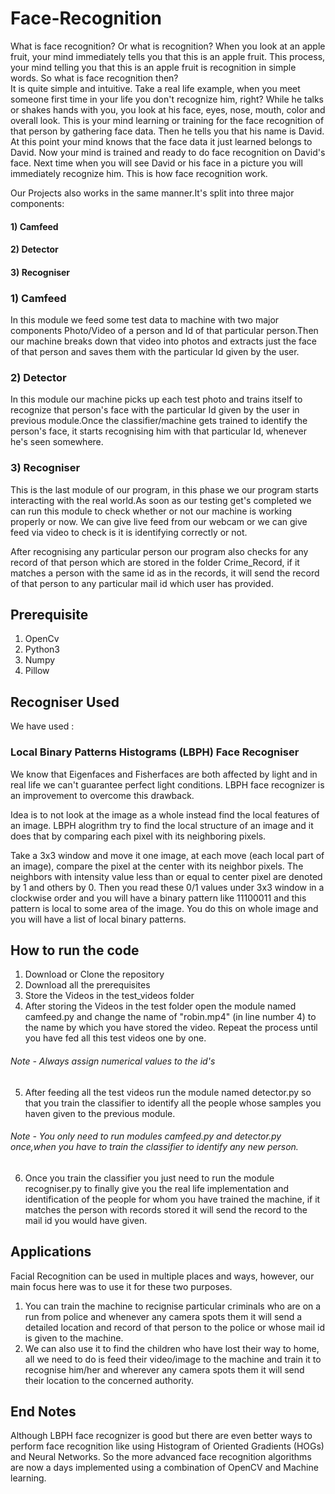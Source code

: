# Face-Recognition

What is face recognition? Or what is recognition? When you look at an apple fruit, your mind immediately tells you that this is an apple fruit. This process, your mind telling you that this is an apple fruit is recognition in simple words. So what is face recognition then? <br/>
It is quite simple and intuitive. Take a real life example, when you meet someone first time in your life you don't recognize him, right? While he talks or shakes hands with you, you look at his face, eyes, nose, mouth, color and overall look. This is your mind learning or training for the face recognition of that person by gathering face data. Then he tells you that his name is David. At this point your mind knows that the face data it just learned belongs to David. Now your mind is trained and ready to do face recognition on David's face. Next time when you will see David or his face in a picture you will immediately recognize him. This is how face recognition work.

Our Projects also works in the same manner.It's split into three major components:
#### 1) Camfeed
#### 2) Detector
#### 3) Recogniser

### 1) Camfeed
In this module we feed some test data to machine with two major components Photo/Video of a person and Id of that particular person.Then our machine breaks down that video into photos and extracts just the face of that person and saves them with the particular Id given by the user.

### 2) Detector
In this module our machine picks up each test photo and trains itself to recognize that person's face with the particular Id given by the user in previous module.Once the classifier/machine gets trained to identify the person's face, it starts recognising him with that particular Id, whenever he's seen somewhere.

### 3) Recogniser
This is the last module of our program, in this phase we our program starts interacting with the real world.As soon as our testing get's completed we can run this module to check whether or not our machine is working properly or now. We can give live feed from our webcam or we can give feed via video to check is it is identifying correctly or not.

After recognising any particular person our program also checks for any record of that person which are stored in the folder Crime_Record, if it matches a person with the same id as in the records, it will send the record of that person to any particular mail id which user has provided.

## Prerequisite
1) OpenCv
2) Python3
3) Numpy
4) Pillow

## Recogniser Used

We have used :

### Local Binary Patterns Histograms (LBPH) Face Recogniser

We know that Eigenfaces and Fisherfaces are both affected by light and in real life we can't guarantee perfect light conditions. LBPH face recognizer is an improvement to overcome this drawback.

Idea is to not look at the image as a whole instead find the local features of an image. LBPH alogrithm try to find the local structure of an image and it does that by comparing each pixel with its neighboring pixels.

Take a 3x3 window and move it one image, at each move (each local part of an image), compare the pixel at the center with its neighbor pixels. The neighbors with intensity value less than or equal to center pixel are denoted by 1 and others by 0. Then you read these 0/1 values under 3x3 window in a clockwise order and you will have a binary pattern like 11100011 and this pattern is local to some area of the image. You do this on whole image and you will have a list of local binary patterns.

## How to run the code

1) Download or Clone the repository
2) Download all the prerequisites
3) Store the Videos in the test_videos folder
4) After storing the Videos in the test folder open the module named camfeed.py and change the name of "robin.mp4" (in line number 4) to the name by which you have stored the video. Repeat the process until you have fed all this test videos one by one.
###### Note - Always assign numerical values to the id's
5) After feeding all the test videos run the module named detector.py so that you train the classifier to identify all the people whose samples you haven given to the previous module.
###### Note - You only need to run modules camfeed.py and detector.py once,when you have to train the classifier to identify any new person.
6) Once you train the classifier you just need to run the module recogniser.py to finally give you the real life implementation and identification of the people for whom you have trained the machine, if it matches the person with records stored it will send the record to the mail id you would have given.

## Applications

Facial Recognition can be used in multiple places and ways, however, our main focus here was to use it for these two purposes. <br/>

1) You can train the machine to recignise particular criminals who are on a run from police and whenever any camera spots them it will send a detailed location and record of that person to the police or whose mail id is given to the machine. <br/>
2) We can also use it to find the children who have lost their way to home, all we need to do is feed their video/image to the machine and train it to recognise him/her and wherever any camera spots them it will send their location to the concerned authority.

## End Notes

Although LBPH face recognizer is good but there are even better ways to perform face recognition like using Histogram of Oriented Gradients (HOGs) and Neural Networks. So the more advanced face recognition algorithms are now a days implemented using a combination of OpenCV and Machine learning.
